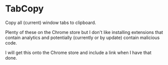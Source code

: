 # TabCopy
Copy all (current) window tabs to clipboard.

Plenty of these on the Chrome store but I don't like installing extensions that contain analytics and potentially (currently or by update) contain malicious code.

I will get this onto the Chrome store and include a link when I have that done.
